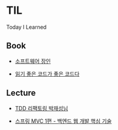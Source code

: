 # TIL
Today I Learned

## Book

- [소프트웨어 장인](https://github.com/kyh1126/TIL/blob/main/book/%EC%86%8C%ED%94%84%ED%8A%B8%EC%9B%A8%EC%96%B4_%EC%9E%A5%EC%9D%B8.md)

- [읽기 좋은 코드가 좋은 코드다](https://github.com/kyh1126/TIL/blob/main/book/%EC%9D%BD%EA%B8%B0_%EC%A2%8B%EC%9D%80_%EC%BD%94%EB%93%9C%EA%B0%80_%EC%A2%8B%EC%9D%80_%EC%BD%94%EB%93%9C%EB%8B%A4.md)


## Lecture

- [TDD 리팩토링 박재성님](https://github.com/kyh1126/TIL/blob/main/lecture/TDD_%EB%A6%AC%ED%8C%A9%ED%86%A0%EB%A7%81_%EB%B0%95%EC%9E%AC%EC%84%B1%EB%8B%98.md)

- [스프링 MVC 1편 - 백엔드 웹 개발 핵심 기술](https://github.com/kyh1126/TIL/blob/main/lecture/%EC%8A%A4%ED%94%84%EB%A7%81_MVC_1%ED%8E%B8.md)
